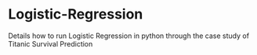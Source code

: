# Logistic-Regression
Details how to run Logistic Regression in python through the case study of Titanic Survival Prediction
